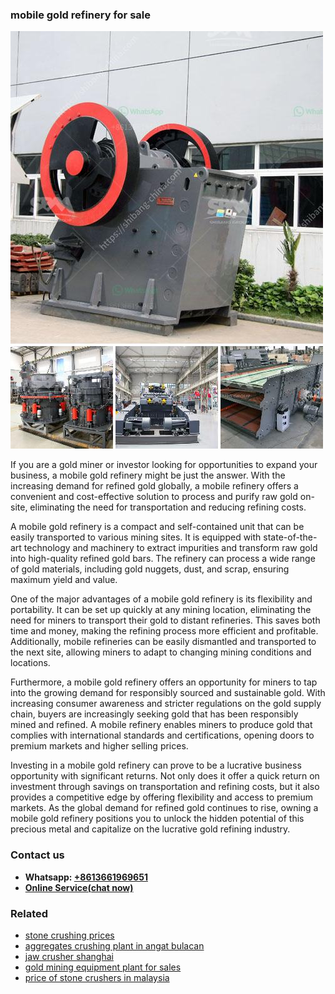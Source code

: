<h3>mobile gold refinery for sale</h3><img src='1708663412.jpg' alt=''><p>If you are a gold miner or investor looking for opportunities to expand your business, a mobile gold refinery might be just the answer. With the increasing demand for refined gold globally, a mobile refinery offers a convenient and cost-effective solution to process and purify raw gold on-site, eliminating the need for transportation and reducing refining costs.</p><p>A mobile gold refinery is a compact and self-contained unit that can be easily transported to various mining sites. It is equipped with state-of-the-art technology and machinery to extract impurities and transform raw gold into high-quality refined gold bars. The refinery can process a wide range of gold materials, including gold nuggets, dust, and scrap, ensuring maximum yield and value.</p><p>One of the major advantages of a mobile gold refinery is its flexibility and portability. It can be set up quickly at any mining location, eliminating the need for miners to transport their gold to distant refineries. This saves both time and money, making the refining process more efficient and profitable. Additionally, mobile refineries can be easily dismantled and transported to the next site, allowing miners to adapt to changing mining conditions and locations.</p><p>Furthermore, a mobile gold refinery offers an opportunity for miners to tap into the growing demand for responsibly sourced and sustainable gold. With increasing consumer awareness and stricter regulations on the gold supply chain, buyers are increasingly seeking gold that has been responsibly mined and refined. A mobile refinery enables miners to produce gold that complies with international standards and certifications, opening doors to premium markets and higher selling prices.</p><p>Investing in a mobile gold refinery can prove to be a lucrative business opportunity with significant returns. Not only does it offer a quick return on investment through savings on transportation and refining costs, but it also provides a competitive edge by offering flexibility and access to premium markets. As the global demand for refined gold continues to rise, owning a mobile gold refinery positions you to unlock the hidden potential of this precious metal and capitalize on the lucrative gold refining industry.</p><h3>Contact us</h3><ul><li><strong>Whatsapp:&nbsp;<a href="https://wa.me/8613661969651">+8613661969651</a></strong></li><li><a href="https://swt.shibang-china.com/?git&amp;zhl&amp;mobile gold refinery for sale"><strong>Online Service(chat now)</strong></a></li></ul><h3>Related</h3><ul><li><a href='stone crushing prices.md'>stone crushing prices</a></li><li><a href='aggregates crushing plant in angat bulacan.md'>aggregates crushing plant in angat bulacan</a></li><li><a href='jaw crusher shanghai.md'>jaw crusher shanghai</a></li><li><a href='gold mining equipment plant for sales.md'>gold mining equipment plant for sales</a></li><li><a href='price of stone crushers in malaysia.md'>price of stone crushers in malaysia</a></li></ul>